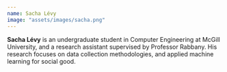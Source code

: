 ```yaml
---
name: Sacha Lévy
image: "assets/images/sacha.png"
---
```


**Sacha Lévy** is an undergraduate student in Computer Engineering at McGill University, and a research assistant supervised by Professor Rabbany. His research focuses on data collection methodologies, and applied machine learning for social good.
